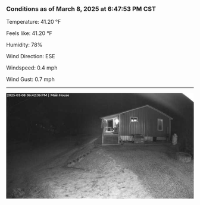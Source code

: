 ### Conditions as of March 8, 2025 at 6:47:53 PM CST 

Temperature: 41.20 &deg;F

Feels like: 41.20 &deg;F

Humidity: 78%

Wind Direction: ESE

Windspeed: 0.4 mph

Wind Gust: 0.7 mph

---

<img src="./images/latest.jpeg"/>

